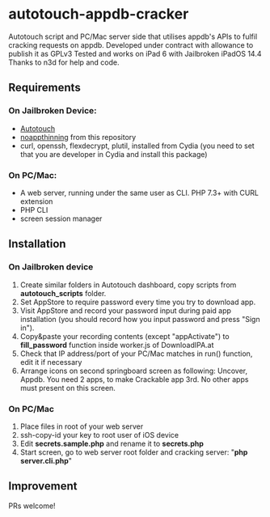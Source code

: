 # autotouch-appdb-cracker
Autotouch script and PC/Mac server side that utilises appdb's APIs to fulfil cracking requests on appdb. Developed under contract with allowance to publish it as GPLv3
Tested and works on iPad 6 with Jailbroken iPadOS 14.4
Thanks to n3d for help and code.
## Requirements

### On Jailbroken Device:

- [Autotouch](https://autotouch.net)
- [noappthinning](https://github.com/n3d1117/n3d1117.github.io) from this repository
- curl, openssh, flexdecrypt, plutil, installed from Cydia (you need to set that you are developer in Cydia and install this package)

### On PC/Mac:

- A web server, running under the same user as CLI. PHP 7.3+ with CURL extension
- PHP CLI
- screen session manager


## Installation

### On Jailbroken device
1. Create similar folders in Autotouch dashboard, copy scripts from **autotouch_scripts** folder.
2. Set AppStore to require password every time you try to download app.
3. Visit AppStore and record your password input during paid app installation (you should record how you input password and press "Sign in").
4. Copy&paste your recording contents (except "appActivate") to **fill_password** function inside worker.js of DownloadIPA.at
5. Check that IP address/port of your PC/Mac matches in run() function, edit it if necessary
6. Arrange icons on second springboard screen as following: Uncover, Appdb. You need 2 apps, to make Crackable app 3rd. No other apps must present on this screen.

### On PC/Mac

1. Place files in root of your web server
2. ssh-copy-id your key to root user of iOS device
3. Edit **secrets.sample.php** and rename it to **secrets.php**
4. Start screen, go to web server root folder and cracking server: "**php server.cli.php**"
## Improvement

PRs welcome!
